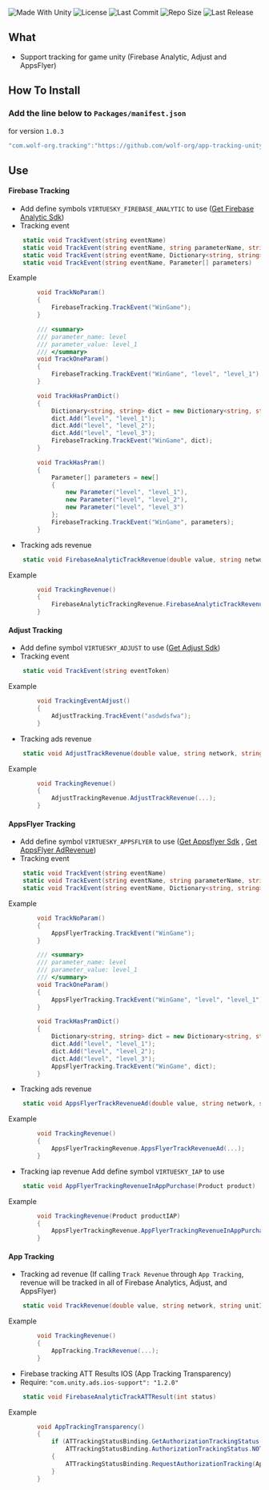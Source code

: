 <p align="left">
  <a>
    <img alt="Made With Unity" src="https://img.shields.io/badge/made%20with-Unity-57b9d3.svg?logo=Unity">
  </a>
  <a>
    <img alt="License" src="https://img.shields.io/github/license/wolf-package/app-tracking-unity?logo=github">
  </a>
  <a>
    <img alt="Last Commit" src="https://img.shields.io/github/last-commit/wolf-package/app-tracking-unity?logo=Mapbox&color=orange">
  </a>
  <a>
    <img alt="Repo Size" src="https://img.shields.io/github/repo-size/wolf-package/app-tracking-unity?logo=VirtualBox">
  </a>
  <a>
    <img alt="Last Release" src="https://img.shields.io/github/v/release/wolf-package/app-tracking-unity?include_prereleases&logo=Dropbox&color=yellow">
  </a>
</p>

## What

- Support tracking for game unity (Firebase Analytic, Adjust and AppsFlyer)

## How To Install

### Add the line below to `Packages/manifest.json`

for version `1.0.3`
```csharp
"com.wolf-org.tracking":"https://github.com/wolf-org/app-tracking-unity.git#1.0.3",
```

## Use

#### Firebase Tracking

- Add define symbols `VIRTUESKY_FIREBASE_ANALYTIC` to use ([Get Firebase Analytic Sdk](https://github.com/firebase-unity/firebase-analytics))
- Tracking event
```csharp
    static void TrackEvent(string eventName)
    static void TrackEvent(string eventName, string parameterName, string parameterValue)
    static void TrackEvent(string eventName, Dictionary<string, string> dictParameters)
    static void TrackEvent(string eventName, Parameter[] parameters)
```
Example

```csharp
        void TrackNoParam()
        {
            FirebaseTracking.TrackEvent("WinGame");
        }

        /// <summary>
        /// parameter_name: level
        /// parameter_value: level_1
        /// </summary>
        void TrackOneParam()
        {
            FirebaseTracking.TrackEvent("WinGame", "level", "level_1");
        }

        void TrackHasPramDict()
        {
            Dictionary<string, string> dict = new Dictionary<string, string>();
            dict.Add("level", "level_1");
            dict.Add("level", "level_2");
            dict.Add("level", "level_3");
            FirebaseTracking.TrackEvent("WinGame", dict);
        }

        void TrackHasPram()
        {
            Parameter[] parameters = new[]
            {
                new Parameter("level", "level_1"),
                new Parameter("level", "level_2"),
                new Parameter("level", "level_3")
            };
            FirebaseTracking.TrackEvent("WinGame", parameters);
        }
```

- Tracking ads revenue

```csharp
    static void FirebaseAnalyticTrackRevenue(double value, string network, string unitId, string format, string adNetwork)
```
Example

```csharp
        void TrackingRevenue()
        {
            FirebaseAnalyticTrackingRevenue.FirebaseAnalyticTrackRevenue(...);
        }
```

#### Adjust Tracking

- Add define symbol `VIRTUESKY_ADJUST` to use ([Get Adjust Sdk](https://github.com/pancake-llc/adjust))
- Tracking event

```csharp
    static void TrackEvent(string eventToken)
```

Example
```csharp
        void TrackingEventAdjust()
        {
            AdjustTracking.TrackEvent("asdwdsfwa");
        }
```

- Tracking ads revenue
```csharp
    static void AdjustTrackRevenue(double value, string network, string unitId, string placement, string adNetwork)
```
Example

```csharp
        void TrackingRevenue()
        {
            AdjustTrackingRevenue.AdjustTrackRevenue(...);
        }
```

#### AppsFlyer Tracking

- Add define symbol `VIRTUESKY_APPSFLYER` to use ([Get Appsflyer Sdk](https://github.com/AppsFlyerSDK/appsflyer-unity-plugin) , [Get AppsFlyer AdRevenue](https://github.com/AppsFlyerSDK/appsflyer-unity-adrevenue-generic-connector))
- Tracking event

```csharp
    static void TrackEvent(string eventName)
    static void TrackEvent(string eventName, string parameterName, string parameterValue)
    static void TrackEvent(string eventName, Dictionary<string, string> eventValues)
```

Example

```csharp
        void TrackNoParam()
        {
            AppsFlyerTracking.TrackEvent("WinGame");
        }

        /// <summary>
        /// parameter_name: level
        /// parameter_value: level_1
        /// </summary>
        void TrackOneParam()
        {
            AppsFlyerTracking.TrackEvent("WinGame", "level", "level_1");
        }

        void TrackHasPramDict()
        {
            Dictionary<string, string> dict = new Dictionary<string, string>();
            dict.Add("level", "level_1");
            dict.Add("level", "level_2");
            dict.Add("level", "level_3");
            AppsFlyerTracking.TrackEvent("WinGame", dict);
        }
```
- Tracking ads revenue

```csharp
    static void AppsFlyerTrackRevenueAd(double value, string network, string unitId, string format, string adNetwork)
```

Example

```csharp
        void TrackingRevenue()
        {
            AppsFlyerTrackingRevenue.AppsFlyerTrackRevenueAd(...);
        }
```
- Tracking iap revenue
Add define symbol `VIRTUESKY_IAP` to use
```csharp
    static void AppFlyerTrackingRevenueInAppPurchase(Product product)
```

Example
```csharp
        void TrackingRevenue(Product productIAP)
        {
            AppsFlyerTrackingRevenue.AppFlyerTrackingRevenueInAppPurchase(productIAP);
        }
```
#### App Tracking

- Tracking ad revenue (If calling `Track Revenue` through `App Tracking`, revenue will be tracked in all of Firebase Analytics, Adjust, and AppsFlyer)
```csharp
    static void TrackRevenue(double value, string network, string unitId, string format, string adNetwork)
```

Example

```csharp
        void TrackingRevenue()
        {
            AppTracking.TrackRevenue(...);
        }
```

- Firebase tracking ATT Results IOS (App Tracking Transparency) 
- Require: `"com.unity.ads.ios-support": "1.2.0"`

```csharp
    static void FirebaseAnalyticTrackATTResult(int status)
```

Example

```csharp
        void AppTrackingTransparency()
        {
            if (ATTrackingStatusBinding.GetAuthorizationTrackingStatus() ==
                ATTrackingStatusBinding.AuthorizationTrackingStatus.NOT_DETERMINED)
            {
                ATTrackingStatusBinding.RequestAuthorizationTracking(AppTracking.FirebaseAnalyticTrackATTResult);
            }
        }
```